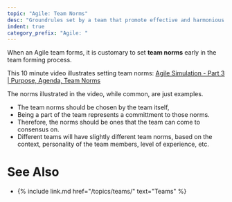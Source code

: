 ```yaml
---
topic: "Agile: Team Norms"
desc: "Groundrules set by a team that promote effective and harmonious teamwork and productivty"
indent: true
category_prefix: "Agile: "
---
```


When an Agile team forms, it is customary to set **team norms** early in the team forming process.

This 10 minute video 
illustrates setting team norms: [Agile Simulation - Part 3 | Purpose, Agenda, Team Norms](https://youtu.be/DcpyeafBkfQ)

The norms illustrated in the video, while common, are just examples.   

* The team norms should be chosen by the team itself, 
* Being a part of the team represents a committment to those norms.   
* Therefore, the norms should be ones that the team can come to consensus on.    
* Different teams will have slightly different team norms, based on the context, personality of the team members, level of experience, etc.

# See Also

* {% include link.md href="/topics/teams/" text="Teams" %}
